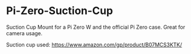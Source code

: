 # Pi-Zero-Suction-Cup
Suction Cup Mount for a Pi Zero W and the official Pi Zero case. Great for camera usage.

Suction cup used: https://www.amazon.com/gp/product/B07MCS3KTK/
